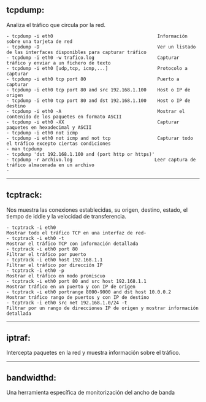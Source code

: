 ## **tcpdump:** ## 
Analiza el tráfico que circula por la red.

```
- tcpdump -i eth0                                      Información sobre una tarjeta de red
- tcpdump -D                                           Ver un listado de las interfaces disponibles para capturar tráfico
- tcpdump -i eth0 -w trafico.log                       Capturar tráfico y enviar a un fichero de texto
- tcpdump -i eth0 [udp,tcp, icmp,...]                  Protocolo a capturar
- tcpdump -i eth0 tcp port 80                          Puerto a capturar
- tcpdump -i eth0 tcp port 80 and src 192.168.1.100    Host o IP de origen
- tcpdump -i eth0 tcp port 80 and dst 192.168.1.100    Host o IP de destino
- tcpdump -i eth0 -A                                   Mostrar el contenido de los paquetes en formato ASCII
- tcpdump -i eth0 -XX                                  Capturar paquetes en hexadecimal y ASCII
- tcpdump -i eth0 not icmp
- tcpdump -i eth0 not icmp and not tcp                 Capturar todo el tráfico excepto ciertas condiciones
- man tcpdump
- tcpdump 'dst 192.168.1.100 and (port http or https)'
- tcpdump -r archivo.log                              Leer captura de tráfico almacenada en un archivo
- 
```
---

## **tcptrack:** ##
Nos muestra las conexiones establecidas, su origen, destino, estado, el tiempo de iddle y la velocidad de transferencia.

```
- tcptrack -i eth0                                              Mostrar todo el tráfico TCP en una interfaz de red-
- tcptrack -i eth0 -t                                           Mostrar el tráfico TCP con información detallada
- tcptrack -i eth0 port 80                                      Filtrar el tráfico por puerto
- tcptrack -i eth0 host 192.168.1.1                             Filtrar el tráfico por dirección IP
- tcptrack -i eth0 -p                                           Mostrar el tráfico en modo promiscuo
- tcptrack -i eth0 port 80 and src host 192.168.1.1             Mostrar tráfico en un puerto y con IP de origen
- tcptrack -i eth0 portrange 8000-9000 and dst host 10.0.0.2    Mostrar tráfico rango de puertos y con IP de destino
- tcptrack -i eth0 src net 192.168.1.0/24 -t                    Filtrar por un rango de direcciones IP de origen y mostrar información detallada
```

---

## **iptraf:** ##
Intercepta paquetes en la red y muestra información sobre el tráfico.

---

## **bandwidthd:** ##
Una herramienta específica de monitorización del ancho de banda
